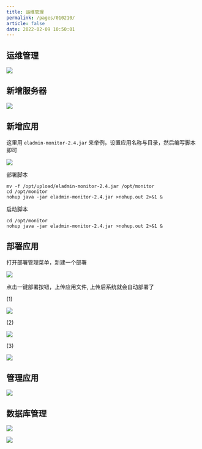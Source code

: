```yaml
---
title: 运维管理
permalink: /pages/010210/
article: false
date: 2022-02-09 10:50:01
---
```


## 运维管理

![](/images/2022/20220530232842.jpg)

## 新增服务器

![](/images/2022/20220530232902.jpg)

## 新增应用

这里用 `eladmin-monitor-2.4.jar` 来举例，设置应用名称与目录，然后编写脚本即可

![](/images/2022/20220530232917.jpg)

部署脚本

```shell script
mv -f /opt/upload/eladmin-monitor-2.4.jar /opt/monitor
cd /opt/monitor
nohup java -jar eladmin-monitor-2.4.jar >nohup.out 2>&1 &
```

启动脚本
```shell script
cd /opt/monitor
nohup java -jar eladmin-monitor-2.4.jar >nohup.out 2>&1 &
```

## 部署应用

打开部署管理菜单，新建一个部署

![](/images/2022/20220530233006.jpg)

点击一键部署按钮，上传应用文件, 上传后系统就会自动部署了

(1)

![](/images/2022/20220530233021.jpg)

(2)

![](/images/2022/20220530233038.jpg)

(3)

![](/images/2022/20220530233103.jpg)

## 管理应用

![](/images/2022/20220530233118.jpg)

## 数据库管理

![](/images/2022/20220530233132.jpg)

![](/images/2022/20220530233200.jpg)

<Vssue :title="$title" />
